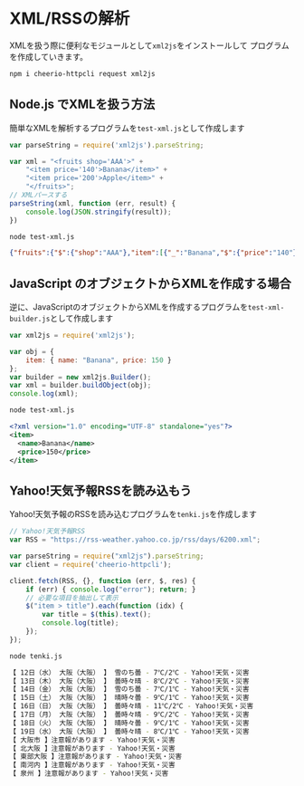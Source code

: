 # XML/RSSの解析
XMLを扱う際に便利なモジュールとして`xml2js`をインストールして
プログラムを作成していきます。
```bash
npm i cheerio-httpcli request xml2js
```
## Node.js でXMLを扱う方法
簡単なXMLを解析するプログラムを`test-xml.js`として作成します
```javascript
var parseString = require('xml2js').parseString;

var xml = "<fruits shop='AAA'>" +
	"<item price='140'>Banana</item>" +
	"<item price='200'>Apple</item>" +
	"</fruits>";
// XMLパースする
parseString(xml, function (err, result) {
	console.log(JSON.stringify(result));
})
```

```bash
node test-xml.js
```

```json
{"fruits":{"$":{"shop":"AAA"},"item":[{"_":"Banana","$":{"price":"140"}},{"_":"Apple","$":{"price":"200"}}]}}
```

## JavaScript のオブジェクトからXMLを作成する場合
逆に、JavaScriptのオブジェクトからXMLを作成するプログラムを`test-xml-builder.js`として作成します
```javascript
var xml2js = require('xml2js');

var obj = {
	item: { name: "Banana", price: 150 }
};
var builder = new xml2js.Builder();
var xml = builder.buildObject(obj);
console.log(xml);
```

```bash
node test-xml.js
```

```xml
<?xml version="1.0" encoding="UTF-8" standalone="yes"?>
<item>
  <name>Banana</name>
  <price>150</price>
</item>
```

## Yahoo!天気予報RSSを読み込もう
Yahoo!天気予報のRSSを読み込むプログラムを`tenki.js`を作成します

```javascript
// Yahoo!天気予報RSS
var RSS = "https://rss-weather.yahoo.co.jp/rss/days/6200.xml";

var parseString = require("xml2js").parseString;
var client = require('cheerio-httpcli');

client.fetch(RSS, {}, function (err, $, res) {
	if (err) { console.log("error"); return; }
	// 必要な項目を抽出して表示
	$("item > title").each(function (idx) {
		var title = $(this).text();
		console.log(title);
	});
});
```

```bash
node tenki.js
```

```bash
【 12日（水） 大阪（大阪） 】 雪のち曇 - 7℃/2℃ - Yahoo!天気・災害
【 13日（木） 大阪（大阪） 】 曇時々晴 - 8℃/2℃ - Yahoo!天気・災害
【 14日（金） 大阪（大阪） 】 雪のち曇 - 7℃/1℃ - Yahoo!天気・災害
【 15日（土） 大阪（大阪） 】 晴時々曇 - 9℃/1℃ - Yahoo!天気・災害
【 16日（日） 大阪（大阪） 】 曇時々晴 - 11℃/2℃ - Yahoo!天気・災害
【 17日（月） 大阪（大阪） 】 曇時々晴 - 9℃/2℃ - Yahoo!天気・災害
【 18日（火） 大阪（大阪） 】 晴時々曇 - 9℃/1℃ - Yahoo!天気・災害
【 19日（水） 大阪（大阪） 】 曇時々晴 - 8℃/1℃ - Yahoo!天気・災害
【 大阪市 】注意報があります - Yahoo!天気・災害
【 北大阪 】注意報があります - Yahoo!天気・災害
【 東部大阪 】注意報があります - Yahoo!天気・災害
【 南河内 】注意報があります - Yahoo!天気・災害
【 泉州 】注意報があります - Yahoo!天気・災害
```